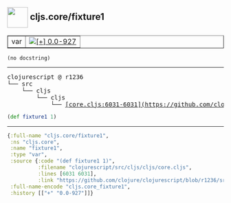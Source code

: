 ## <img width="48px" valign="middle" src="http://i.imgur.com/Hi20huC.png"> cljs.core/fixture1

 <table border="1">
<tr>
<td>var</td>
<td><a href="https://github.com/cljsinfo/api-refs/tree/0.0-927"><img valign="middle" alt="[+] 0.0-927" src="https://img.shields.io/badge/+-0.0--927-lightgrey.svg"></a> </td>
</tr>
</table>

 <samp>
</samp>

```
(no docstring)
```

---

 <pre>
clojurescript @ r1236
└── src
    └── cljs
        └── cljs
            └── <ins>[core.cljs:6031-6031](https://github.com/clojure/clojurescript/blob/r1236/src/cljs/cljs/core.cljs#L6031-L6031)</ins>
</pre>

```clj
(def fixture1 1)
```


---

```clj
{:full-name "cljs.core/fixture1",
 :ns "cljs.core",
 :name "fixture1",
 :type "var",
 :source {:code "(def fixture1 1)",
          :filename "clojurescript/src/cljs/cljs/core.cljs",
          :lines [6031 6031],
          :link "https://github.com/clojure/clojurescript/blob/r1236/src/cljs/cljs/core.cljs#L6031-L6031"},
 :full-name-encode "cljs.core_fixture1",
 :history [["+" "0.0-927"]]}

```
